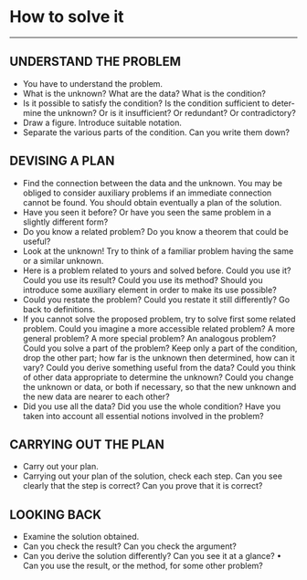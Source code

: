 # How to solve it
-----------------

## UNDERSTAND THE PROBLEM
- You have to understand the problem.
- What is the unknown? What are the data? What is the condition?
- Is it possible to satisfy the condition? Is the condition sufficient to deter- mine the unknown? Or is it insufficient? Or redundant? Or contradictory?
- Draw a figure. Introduce suitable notation.
- Separate the various parts of the condition. Can you write them down?


## DEVISING A PLAN
- Find the connection between the data and the unknown. You may be obliged to consider auxiliary problems if an immediate connection cannot be found. You should obtain eventually a plan of the solution.
- Have you seen it before? Or have you seen the same problem in a slightly different form?
- Do you know a related problem? Do you know a theorem that could be useful?
- Look at the unknown! Try to think of a familiar problem having the same or a similar unknown.
- Here is a problem related to yours and solved before. Could you use it? Could you use its result? Could you use its method? Should you introduce some auxiliary element in order to make its use possible?
- Could you restate the problem? Could you restate it still differently? Go back to definitions.
- If you cannot solve the proposed problem, try to solve first some related problem. Could you imagine a more accessible related problem? A more general problem? A more special problem? An analogous problem? Could you solve a part of the problem? Keep only a part of the condition, drop the other part; how far is the unknown then determined, how can it vary? Could you derive something useful from the data? Could you think of other data appropriate to determine the unknown? Could you change the unknown or data, or both if necessary, so that the new unknown and the new data are nearer to each other?
- Did you use all the data? Did you use the whole condition? Have you taken into account all essential notions involved in the problem?

## CARRYING OUT THE PLAN
- Carry out your plan.
- Carrying out your plan of the solution, check each step. Can you see clearly that the step is correct? Can you prove that it is correct?

## LOOKING BACK
- Examine the solution obtained.
- Can you check the result? Can you check the argument?
- Can you derive the solution differently? Can you see it at a glance? • Can you use the result, or the method, for some other problem?
